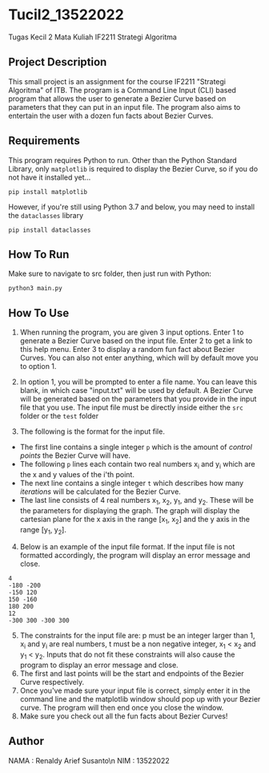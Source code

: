 # Tucil2_13522022
Tugas Kecil 2 Mata Kuliah IF2211 Strategi Algoritma

## Project Description
This small project is an assignment for the course IF2211 "Strategi Algoritma" of ITB. The program is a Command Line Input (CLI) based program that allows the user to generate a Bezier Curve based on parameters that they can put in an input file. The program also aims to entertain the user with a dozen fun facts about Bezier Curves.

## Requirements
This program requires Python to run. Other than the Python Standard Library, only `matplotlib` is required to display the Bezier Curve, so if you do not have it installed yet...
```
pip install matplotlib
```
However, if you're still using Python 3.7 and below, you may need to install the `dataclasses` library
```
pip install dataclasses
```

## How To Run

Make sure to navigate to src folder, then just run with Python:

```
python3 main.py
```

## How To Use

1. When running the program, you are given 3 input options. Enter 1 to generate a Bezier Curve based on the input file. Enter 2 to get a link to  this help menu. Enter 3 to display a random fun fact about Bezier Curves. You can also not enter anything, which will by default move you to option 1.

2. In option 1, you will be prompted to enter a file name. You can leave this blank, in which case "input.txt" will be used by default. A Bezier Curve will be generated based on the parameters that you provide in the input file that you use. The input file must be directly inside either the `src` folder or the `test` folder

3. The following is the format for the input file. 
- The first line contains a single integer `p` which is the amount of _control points_ the Bezier Curve will have. 
- The following `p` lines each contain two real numbers x<sub>i</sub> and y<sub>i</sub> which are the x and y values of the i'th point.
- The next line contains a single integer `t` which describes how many _iterations_ will be calculated for the Bezier Curve. 
- The last line consists of 4 real numbers x<sub>1</sub>, x<sub>2</sub>, y<sub>1</sub>, and y<sub>2</sub>. These will be the parameters for displaying the graph. The graph will display the cartesian plane for the x axis in the range [x<sub>1</sub>, x<sub>2</sub>] and the y axis in the range [y<sub>1</sub>, y<sub>2</sub>].

4. Below is an example of the input file format. If the input file is not formatted accordingly, the program will display an error message and close.
```
4
-180 -200
-150 120
150 -160
180 200
12
-300 300 -300 300
```

5. The constraints for the input file are: p must be an integer larger than 1, x<sub>i</sub> and y<sub>i</sub> are real numbers, t must be a non negative integer, x<sub>1</sub> < x<sub>2</sub> and y<sub>1</sub> < y<sub>2</sub>. Inputs that do not fit these constraints will also cause the program to display an error message and close.
6. The first and last points will be the start and endpoints of the Bezier Curve respectively.
7. Once you've made sure your input file is correct, simply enter it in the command line and the matplotlib window should pop up with your Bezier curve. The program will then end once you close the window.
8. Make sure you check out all the fun facts about Bezier Curves!

## Author
NAMA : Renaldy Arief Susanto\n
NIM : 13522022